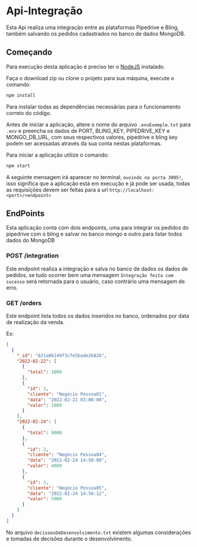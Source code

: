 # Api-Integração

Esta Api realiza uma integração entre as plataformas Pipedrive e Bling, também salvando os pedidos cadastrados no banco de dados MongoDB.

## Começando
Para execução desta aplicação é preciso ter o [NodeJS](https://nodejs.org/en/) instalado.

Faça o download zip ou clone o projeto para sua máquina, execute o comando:
```bash
npm install
```
Para instalar todas as dependências necessárias para o funcionamento correto do código.

Antes de iniciar a aplicação, altere o nome do arquivo `.envExemple.txt` para `.env` e preencha os dados de PORT, BLING_KEY, PIPEDRIVE_KEY e MONGO_DB_URL, com seus respectivos valores, pipedrive e bling key podem ser acessadas através da sua conta nestas plataformas.

Para iniciar a aplicação utilize o comando:
```bash
npm start
```
A seguinte mensagem irá aparecer no terminal, `ouvindo na porta 3005!`, isso significa que a aplicação está em execução e já pode ser usada, todas as requisições devem ser feitas para a url `http://localhost:<port>/<endpoint>`

## EndPoints

Esta aplicação conta com dois endpoints, uma para integrar os pedidos do pipedrive com o bling e salvar no banco mongo e outro para listar todos dados do MongoDB

### POST /integration

Este endpoint realiza a integração e salva no banco de dados os dados de pedidos, se tudo ocorrer bem uma mensagem `Integração feita com sucesso` será retornada para o usuário, caso contrário uma mensagem de erro.

### GET /orders

Este endpoint lista todos os dados inseridos no banco, ordenados por data de realização da venda.

Ex:
```json
[
  {
    "_id": "621a86149f3cfe5bade26826",
    "2022-02-22": [
      {
        "total": 1000
      },
      {
        "id": 1,
        "cliente": "Negócio Pessoa01",
        "data": "2022-02-22 03:00:00",
        "valor": 1000
      }
    ],
    "2022-02-24": [
      {
        "total": 9000
      },
      {
        "id": 2,
        "cliente": "Negócio Pessoa04",
        "data": "2022-02-24 14:58:08",
        "valor": 4000
      },
      {
        "id": 3,
        "cliente": "Negócio Pessoa05",
        "data": "2022-02-24 14:58:12",
        "valor": 5000
      }
    ]
  }
]
```

No arquivo `decisoesDeDesenvolvimento.txt` existem algumas considerações e tomadas de decisões durante o desenvolvimento.
